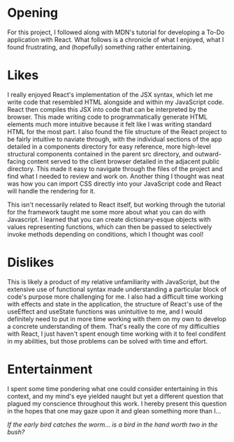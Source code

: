 # Opening
For this project, I followed along with MDN's tutorial for developing a To-Do application with React. What follows is a chronicle of what I enjoyed, what I found frustrating, and (hopefully) something rather entertaining.

# Likes
I really enjoyed React's implementation of the JSX syntax, which let me write code that resembled HTML alongside and within my JavaScript code. React then compiles this JSX into code that can be interpreted by the browser. This made writing code to programmatically generate HTML elements much more intuitive because it felt like I was writing standard HTML for the most part. I also found the file structure of the React project to be fairly intuitive to naviate through, with the individual sections of the app detailed in a components directory for easy reference, more high-level structural components contained in the parent src directory, and outward-facing content served to the client browser detailed in the adjacent public directory. This made it easy to navigate through the files of the project and find what I needed to review and work on. Another thing I thought was neat was how you can import CSS directly into your JavaScript code and React will handle the rendering for it.

This isn't necessarily related to React itself, but working through the tutorial for the framework taught me some more about what you can do with Javascript. I learned that you can create dictionary-esque objects with values representing functions, which can then be passed to selectively invoke methods depending on conditions, which I thought was cool!


# Dislikes
This is likely a product of my relative unfamiliarity with JavaScript, but the extensive use of functional syntax made understanding a particular block of code's purpose more challenging for me. I also had a difficult time working with effects and state in the application, the structure of React's use of the useEffect and useState functions was unintuitive to me, and I would definitely need to put in more time working with them on my own to develop a concrete understanding of them. That's really the core of my difficulties with React, I just haven't spent enough time working with it to feel condifent in my abilities, but those problems can be solved with time and effort.

# Entertainment
I spent some time pondering what one could consider entertaining in this context, and my mind's eye yielded naught but yet a different question that plagued my conscience throughout this work. I hereby present this question in the hopes that one may gaze upon it and glean something more than I...

_If the early bird catches the worm... is a bird in the hand worth two in the bush?_
